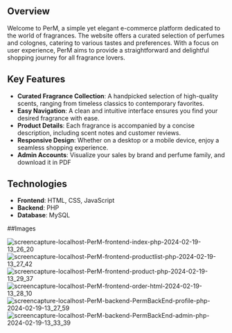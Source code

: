 ## Overview

Welcome to PerM, a simple yet elegant e-commerce platform dedicated to the world of fragrances. The website offers a curated selection of perfumes and colognes, catering to various tastes and preferences. With a focus on user experience, PerM aims to provide a straightforward and delightful shopping journey for all fragrance lovers.



## Key Features

* **Curated Fragrance Collection**: A handpicked selection of high-quality scents, ranging from timeless classics to contemporary favorites.
* **Easy Navigation**: A clean and intuitive interface ensures you find your desired fragrance with ease.
* **Product Details**: Each fragrance is accompanied by a concise description, including scent notes and customer reviews.
* **Responsive Design**: Whether on a desktop or a mobile device, enjoy a seamless shopping experience.
* **Admin Accounts**: Visualize your sales by brand and perfume family, and download it in PDF

## Technologies

* **Frontend**: HTML, CSS, JavaScript
* **Backend**: PHP
* **Database**: MySQL

##Images 

![screencapture-localhost-PerM-frontend-index-php-2024-02-19-13_26_20](https://github.com/CretuAlexandruCristian/PerMWebsite/assets/47117367/7c615546-0754-4097-9322-128bb5b76cb2)
![screencapture-localhost-PerM-frontend-productlist-php-2024-02-19-13_27_42](https://github.com/CretuAlexandruCristian/PerMWebsite/assets/47117367/e9310f33-129e-48cf-ae47-a0c4657898f0)
![screencapture-localhost-PerM-frontend-product-php-2024-02-19-13_29_37](https://github.com/CretuAlexandruCristian/PerMWebsite/assets/47117367/5902b1fe-4de5-47e7-8682-7168bb62c7c1)
![screencapture-localhost-PerM-frontend-order-html-2024-02-19-13_28_10](https://github.com/CretuAlexandruCristian/PerMWebsite/assets/47117367/7cbe4ce5-ace9-4f1a-a32e-4d9849b72203)
![screencapture-localhost-PerM-backend-PermBackEnd-profile-php-2024-02-19-13_27_59](https://github.com/CretuAlexandruCristian/PerMWebsite/assets/47117367/2687a0d4-9dcd-445c-9ac6-3b7e143cd122)
![screencapture-localhost-PerM-backend-PermBackEnd-admin-php-2024-02-19-13_33_39](https://github.com/CretuAlexandruCristian/PerMWebsite/assets/47117367/2c916e6e-b11b-4fc4-a704-5a97b2185d7f)
